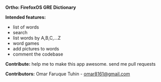 **Ortho: FirefoxOS GRE Dictionary**

**Intended features:**
- list of words
- search
- list words by A,B,C,...Z
- word games
- add pictures to words
- comment the codebase

**Contribute:**
help me to make this app awesome. send me pull requests

**Contributors:**
Omar Faruque Tuhin - omar8161@gmail.com